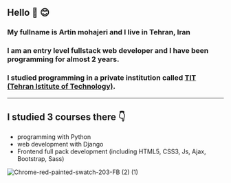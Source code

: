 ## Hello 🤚 😊
### My fullname is Artin mohajeri and I live in Tehran, Iran
### I am an entry level fullstack web developer and I have been programming for almost 2 years. 
### I studied programming in a private institution called [TIT (Tehran Istitute of Technology)](https://www.linkedin.com/company/mft-tit/people/).
---
## I studied 3 courses there 👇
* programming with Python
* web development with Django
* Frontend full pack development (including HTML5, CSS3, Js, Ajax, Bootstrap, Sass)

![Chrome-red-painted-swatch-203-FB (2) (1)](https://user-images.githubusercontent.com/95845593/226826599-bfeba8df-e439-49e9-8f0e-f7168b81282e.png)


